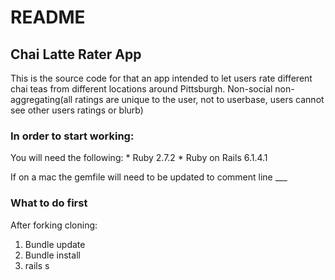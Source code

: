 # README

## Chai Latte Rater App

This is the source code for that an app intended to let users rate different chai teas from different locations around Pittsburgh. Non-social non-aggregating(all ratings are unique to the user, not to userbase, users cannot see other users ratings or blurb)

### In order to start working:
You will need the following:
    * Ruby 2.7.2
    * Ruby on Rails 6.1.4.1

If on a mac the gemfile will need to be updated to comment line ___

### What to do first
After forking cloning:

1. Bundle update
2. Bundle install
3. rails s
